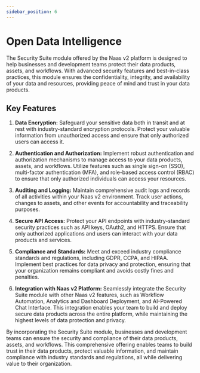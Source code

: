 ```yaml
---
sidebar_position: 6
---
```


# Open Data Intelligence

The Security Suite module offered by the Naas v2 platform is designed to help businesses and development teams protect their data products, assets, and workflows. With advanced security features and best-in-class practices, this module ensures the confidentiality, integrity, and availability of your data and resources, providing peace of mind and trust in your data products.

## Key Features

1.  **Data Encryption:** Safeguard your sensitive data both in transit and at rest with industry-standard encryption protocols. Protect your valuable information from unauthorized access and ensure that only authorized users can access it.
    
2.  **Authentication and Authorization:** Implement robust authentication and authorization mechanisms to manage access to your data products, assets, and workflows. Utilize features such as single sign-on (SSO), multi-factor authentication (MFA), and role-based access control (RBAC) to ensure that only authorized individuals can access your resources.
    
3.  **Auditing and Logging:** Maintain comprehensive audit logs and records of all activities within your Naas v2 environment. Track user actions, changes to assets, and other events for accountability and traceability purposes.
    
4.  **Secure API Access:** Protect your API endpoints with industry-standard security practices such as API keys, OAuth2, and HTTPS. Ensure that only authorized applications and users can interact with your data products and services.
    
5.  **Compliance and Standards:** Meet and exceed industry compliance standards and regulations, including GDPR, CCPA, and HIPAA. Implement best practices for data privacy and protection, ensuring that your organization remains compliant and avoids costly fines and penalties.
    
6.  **Integration with Naas v2 Platform:** Seamlessly integrate the Security Suite module with other Naas v2 features, such as Workflow Automation, Analytics and Dashboard Deployment, and AI-Powered Chat Interface. This integration enables your team to build and deploy secure data products across the entire platform, while maintaining the highest levels of data protection and privacy.
    

By incorporating the Security Suite module, businesses and development teams can ensure the security and compliance of their data products, assets, and workflows. This comprehensive offering enables teams to build trust in their data products, protect valuable information, and maintain compliance with industry standards and regulations, all while delivering value to their organization.